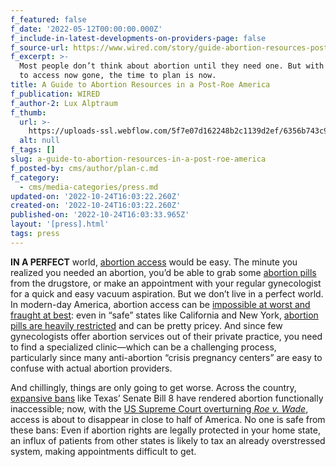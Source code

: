 ```yaml
---
f_featured: false
f_date: '2022-05-12T00:00:00.000Z'
f_include-in-latest-developments-on-providers-page: false
f_source-url: https://www.wired.com/story/guide-abortion-resources-post-roe-america/
f_excerpt: >-
  Most people don’t think about abortion until they need one. But with the right
  to access now gone, the time to plan is now.
title: A Guide to Abortion Resources in a Post-Roe America
f_publication: WIRED
f_author-2: Lux Alptraum
f_thumb:
  url: >-
    https://uploads-ssl.webflow.com/5f7e07d162248b2c1139d2ef/6356b743c9fb606e8024e30e_download111.jpeg
  alt: null
f_tags: []
slug: a-guide-to-abortion-resources-in-a-post-roe-america
f_posted-by: cms/author/plan-c.md
f_category:
  - cms/media-categories/press.md
updated-on: '2022-10-24T16:03:22.260Z'
created-on: '2022-10-24T16:03:22.260Z'
published-on: '2022-10-24T16:03:33.965Z'
layout: '[press].html'
tags: press
---
```


**IN A PERFECT** world, [abortion access](https://www.wired.com/tag/reproductive-rights/) would be easy. The minute you realized you needed an abortion, you’d be able to grab some [abortion pills](https://www.wired.com/story/abortion-pills-how-they-work/) from the drugstore, or make an appointment with your regular gynecologist for a quick and easy vacuum aspiration. But we don’t live in a perfect world. In modern-day America, abortion access can be [impossible at worst and fraught at best](https://www.wired.com/story/roe-overturned-supreme-court-dobbs-abortion-rights-revolutionized-life-for-women/): even in “safe” states like California and New York, [abortion pills are heavily restricted](https://www.wired.com/story/the-post-roe-battleground-for-abortion-pills-will-be-your-mailbox/) and can be pretty pricey. And since few gynecologists offer abortion services out of their private practice, you need to find a specialized clinic—which can be a challenging process, particularly since many anti-abortion “crisis pregnancy centers” are easy to confuse with actual abortion providers.

And chillingly, things are only going to get worse. Across the country, [expansive bans](https://www.wired.com/story/abortion-bans-create-a-public-health-nightmare/) like Texas’ Senate Bill 8 have rendered abortion functionally inaccessible; now, with the [US Supreme Court overturning _Roe v. Wade_](https://www.wired.com/story/roe-overturned-supreme-court-dobbs-abortion-rights-revolutionized-life-for-women/), access is about to disappear in close to half of America. No one is safe from these bans: Even if abortion rights are legally protected in your home state, an influx of patients from other states is likely to tax an already overstressed system, making appointments difficult to get.
